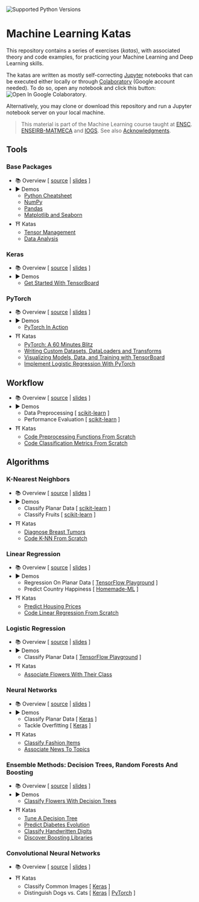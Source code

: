 ![Supported Python Versions](https://img.shields.io/badge/Python->=3.6-blue.svg?logo=python&logoColor=white)

# Machine Learning Katas

This repository contains a series of exercises (*katas*), with associated theory and code examples, for practicing your Machine Learning and Deep Learning skills.

The katas are written as mostly self-correcting [Jupyter](https://jupyter.org/) notebooks that can be executed either locally or through [Colaboratory](https://colab.research.google.com/) (Google account needed). To do so, open any notebook and click this button: ![Open In Google Colaboratory](https://colab.research.google.com/assets/colab-badge.svg).

Alternatively, you may clone or download this repository and run a Jupyter notebook server on your local machine.

> This material is part of the Machine Learning course taught at [ENSC](https://ensc.bordeaux-inp.fr). [ENSEIRB-MATMECA](https://enseirb-matmeca.bordeaux-inp.fr) and [IOGS](https://www.institutoptique.fr). See also [Acknowledgments](ACKNOWLEDGMENTS.md).

## Tools

### Base Packages

- 📚 Overview [ [source](https://github.com/bpesquet/website/blob/master/content/english/slides/ai/python-data-science/index.md) | [slides](https://www.bpesquet.fr/en/slides/ai/python-data-science/) ]
- ▶️️ Demos
  - [Python Cheatsheet](http://nbviewer.jupyter.org/github/bpesquet/machine-learning-katas/blob/master/notebooks/demos/tools/Python.ipynb)
  - [NumPy](http://nbviewer.jupyter.org/github/bpesquet/machine-learning-katas/blob/master/notebooks/demos/tools/NumPy.ipynb)
  - [Pandas](http://nbviewer.jupyter.org/github/bpesquet/machine-learning-katas/blob/master/notebooks/demos/tools/Pandas.ipynb)
  - [Matplotlib and Seaborn](http://nbviewer.jupyter.org/github/bpesquet/machine-learning-katas/blob/master/notebooks/demos/tools/Matplotlib.ipynb)
- ⛩ Katas
  - [Tensor Management](notebooks/katas/tools/TensorManagement.ipynb)
  - [Data Analysis](notebooks/katas/tools/DataAnalysis.ipynb)

### Keras

- 📚 Overview [ [source](https://github.com/bpesquet/website/blob/master/content/english/slides/ai/keras/index.md) | [slides](https://www.bpesquet.fr/en/slides/ai/keras/) ]
- ▶️️ Demos
  - [Get Started With TensorBoard](https://www.tensorflow.org/tensorboard/get_started)

### PyTorch

- 📚 Overview [ [source](https://github.com/bpesquet/website/blob/master/content/english/slides/ai/pytorch/index.md) | [slides](https://www.bpesquet.fr/en/slides/ai/pytorch/) ]
- ▶️️ Demos
  - [PyTorch In Action](http://nbviewer.jupyter.org/github/bpesquet/machine-learning-katas/blob/master/notebooks/demos/tools/PyTorch.ipynb)
- ⛩ Katas
  - [PyTorch: A 60 Minutes Blitz](https://pytorch.org/tutorials/beginner/deep_learning_60min_blitz.html)
  - [Writing Custom Datasets, DataLoaders and Transforms](https://pytorch.org/tutorials/beginner/data_loading_tutorial.html)
  - [Visualizing Models, Data, and Training with TensorBoard](https://pytorch.org/tutorials/intermediate/tensorboard_tutorial.html)
  - [Implement Logistic Regression With PyTorch](notebooks/katas/tools/LogisticRegression_PyTorch.ipynb)

## Workflow

- 📚 Overview [ [source](https://github.com/bpesquet/website/blob/master/content/english/slides/ai/ml-fundamentals/index.md) | [slides](https://www.bpesquet.fr/en/slides/ai/ml-fundamentals/) ]
- ▶️️ Demos
  - Data Preprocessing [ [scikit-learn](http://nbviewer.jupyter.org/github/bpesquet/machine-learning-katas/blob/master/notebooks/demos/workflow/DataPreprocessing.ipynb) ]
  - Performance Evaluation [ [scikit-learn](http://nbviewer.jupyter.org/github/bpesquet/machine-learning-katas/blob/master/notebooks/demos/workflow/PerformanceEvaluation.ipynb) ]
- ⛩ Katas
  - [Code Preprocessing Functions From Scratch](notebooks/katas/workflow/PreprocessingFunctions.ipynb)
  - [Code Classification Metrics From Scratch](notebooks/katas/workflow/ClassificationMetrics.ipynb)

## Algorithms

### K-Nearest Neighbors

- 📚 Overview [ [source](https://github.com/bpesquet/website/blob/master/content/english/slides/ai/k-nearest-neighbors/index.md) | [slides](https://www.bpesquet.fr/en/slides/ai/k-nearest-neighbors/) ]
- ▶️️ Demos
  - Classify Planar Data [ [scikit-learn](http://nbviewer.jupyter.org/github/bpesquet/machine-learning-katas/blob/master/notebooks/demos/algorithms/KNN_PlanarData.ipynb) ]
  - Classify Fruits [ [scikit-learn](http://nbviewer.jupyter.org/github/bpesquet/machine-learning-katas/blob/master/notebooks/demos/algorithms/KNN_Fruits.ipynb) ]
- ⛩ Katas
  - [Diagnose Breast Tumors](notebooks/katas/algorithms/KNN_BreastCancer.ipynb)
  - [Code K-NN From Scratch](notebooks/katas/algorithms/KNN_Scratch.ipynb)

### Linear Regression

- 📚 Overview [ [source](https://github.com/bpesquet/website/blob/master/content/english/slides/ai/linear-regression/index.md) | [slides](https://www.bpesquet.fr/en/slides/ai/linear-regression/) ]
- ▶️️ Demos
  - Regression On Planar Data [ [TensorFlow Playground](https://playground.tensorflow.org/#activation=tanh&batchSize=10&dataset=circle&regDataset=reg-plane&learningRate=0.03&regularizationRate=0&noise=25&networkShape=&seed=0.27079&showTestData=false&discretize=false&percTrainData=50&x=true&y=true&xTimesY=false&xSquared=false&ySquared=false&cosX=false&sinX=false&cosY=false&sinY=false&collectStats=false&problem=regression&initZero=false&hideText=false&showTestData_hide=false&activation_hide=true&noise_hide=false&discretize_hide=true&dataset_hide=true&batchSize_hide=true&percTrainData_hide=true&numHiddenLayers_hide=true&problem_hide=true) ]
  - Predict Country Happiness [ [Homemade-ML](https://nbviewer.jupyter.org/github/trekhleb/homemade-machine-learning/blob/master/notebooks/linear_regression/multivariate_linear_regression_demo.ipynb) ]
- ⛩ Katas
  - [Predict Housing Prices](notebooks/katas/algorithms/LinearRegression_BostonHousing.ipynb)
  - [Code Linear Regression From Scratch](notebooks/katas/algorithms/LinearRegression_Scratch.ipynb)

### Logistic Regression

- 📚 Overview [ [source](https://github.com/bpesquet/website/blob/master/content/english/slides/ai/logistic-regression/index.md) | [slides](https://www.bpesquet.fr/en/slides/ai/logistic-regression/) ]
- ▶️️ Demos
  - Classify Planar Data [ [TensorFlow Playground](https://playground.tensorflow.org/#activation=sigmoid&batchSize=10&dataset=gauss&regDataset=reg-plane&learningRate=0.03&regularizationRate=0&noise=0&networkShape=&seed=0.61489&showTestData=false&discretize=false&percTrainData=50&x=true&y=true&xTimesY=false&xSquared=false&ySquared=false&cosX=false&sinX=false&cosY=false&sinY=false&collectStats=false&problem=classification&initZero=false&hideText=false&numHiddenLayers_hide=true&percTrainData_hide=true&discretize_hide=true&problem_hide=true&activation_hide=true) ]
- ⛩ Katas
  - [Associate Flowers With Their Class](notebooks/katas/algorithms/LogisticRegression_Iris.ipynb)

### Neural Networks

- 📚 Overview [ [source](https://github.com/bpesquet/website/blob/master/content/english/slides/ai/neural-networks/index.md) | [slides](https://www.bpesquet.fr/en/slides/ai/neural-networks/) ]
- ▶️️ Demos
  - Classify Planar Data [ [Keras](http://nbviewer.jupyter.org/github/bpesquet/machine-learning-katas/blob/master/notebooks/demos/algorithms/DNN_PlanarData.ipynb) ]
  - Tackle Overfitting [ [Keras](http://nbviewer.jupyter.org/github/bpesquet/machine-learning-katas/blob/master/notebooks/demos/algorithms/DNN_Tuning.ipynb) ]
- ⛩ Katas
  - [Classify Fashion Items](notebooks/katas/algorithms/DNN_FashionMNIST.ipynb)
  - [Associate News To Topics](notebooks/katas/algorithms/DNN_ReutersNews.ipynb)

### Ensemble Methods: Decision Trees, Random Forests And Boosting

- 📚 Overview [ [source](https://github.com/bpesquet/website/blob/master/content/english/slides/ai/ensemble-methods/index.md) | [slides](https://www.bpesquet.fr/en/slides/ai/ensemble-methods/) ]
- ▶️️ Demos
  - [Classify Flowers With Decision Trees](http://nbviewer.jupyter.org/github/bpesquet/machine-learning-katas/blob/master/notebooks/demos/algorithms/DecisionTree_Iris.ipynb)
- ⛩ Katas
  - [Tune A Decision Tree](notebooks/katas/algorithms/DecisionTree_Tuning.ipynb)
  - [Predict Diabetes Evolution](notebooks/katas/algorithms/RandomForest_Diabetes.ipynb)
  - [Classify Handwritten Digits](notebooks/katas/algorithms/Ensemble_MNIST.ipynb)
  - [Discover Boosting Libraries](notebooks/katas/algorithms/Boosting_Libraries.ipynb)

### Convolutional Neural Networks

- 📚 Overview [ [source](https://github.com/bpesquet/website/blob/master/content/english/slides/ai/convolutional-neural-networks/index.md) | [slides](https://www.bpesquet.fr/en/slides/ai/convolutional-neural-networks/) ]
- ⛩ Katas
  - Classify Common Images [ [Keras](notebooks/katas/algorithms/CNN_CIFAR10.ipynb) ]
  - Distinguish Dogs vs. Cats [ [Keras](notebooks/katas/algorithms/CNN_DogsVsCats_Keras.ipynb) | [PyTorch](notebooks/katas/algorithms/CNN_DogsVsCats_PyTorch.ipynb) ]

